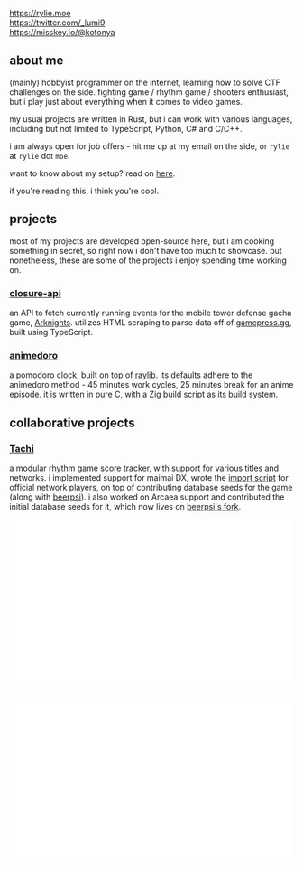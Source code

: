 https://rylie.moe \
https://twitter.com/_lumi9 \
https://misskey.io/@kotonya

## about me

(mainly) hobbyist programmer on the internet, learning how to solve CTF challenges on the side. fighting game / rhythm game / shooters enthusiast, but i play just about everything when it comes to video games.

my usual projects are written in Rust, but i can work with various languages, including but not limited to TypeScript, Python, C# and C/C++.

i am always open for job offers - hit me up at my email on the side, or `rylie` at `rylie` dot `moe`.

want to know about my setup? read on [here](setup.md).

if you're reading this, i think you're cool.

## projects

most of my projects are developed open-source here, but i am cooking something in secret, so right now i don't have too much to showcase. but nonetheless, these are some of the projects i enjoy spending time working on.

### [closure-api](https://github.com/j1nxie/closure-api)

an API to fetch currently running events for the mobile tower defense gacha game, [Arknights](https://arknights.global). utilizes HTML scraping to parse data off of [gamepress.gg](https://gamepress.gg), built using TypeScript.

### [animedoro](https://github.com/j1nxie/animedoro)

a pomodoro clock, built on top of [raylib](https://github.com/raysan5/raylib). its defaults adhere to the animedoro method - 45 minutes work cycles, 25 minutes break for an anime episode. it is written in pure C, with a Zig build script as its build system.

## collaborative projects

### [Tachi](https://github.com/zkldi/Tachi)

a modular rhythm game score tracker, with support for various titles and networks. i implemented support for maimai DX, wrote the [import script](https://github.com/j1nxie/kt-maimaidx-site-importer) for official network players, on top of contributing database seeds for the game (along with [beerpsi](https://github.com/beer-psi)). i also worked on Arcaea support and contributed the initial database seeds for it, which now lives on [beerpsi's fork](https://github.com/beer-psi/Tachi).

![](https://raw.githubusercontent.com/j1nxie/github-stats/master/generated/overview.svg)
![]()
![](https://raw.githubusercontent.com/j1nxie/github-stats/master/generated/languages.svg)
![]()
